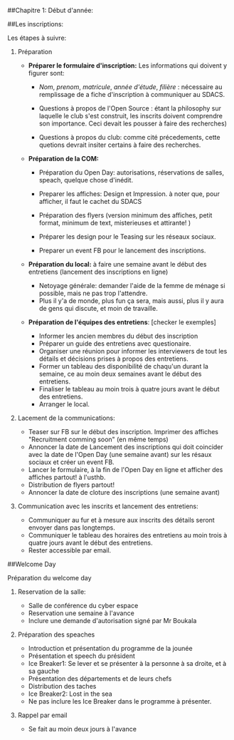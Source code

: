 ##Chapitre 1: Début d'année:

##Les inscriptions:

Les étapes à suivre:

1. Préparation

	- **Préparer le formulaire d'inscription:**
	Les informations qui doivent y figurer sont:
		- *Nom*, *prenom*, *matricule*, *année d'étude*, *filière* : nécessaire au remplissage de a fiche d'inscription à communiquer au SDACS.
	
		- Questions à propos de l'Open Source : étant la philosophy sur laquelle le club s'est construit, les inscrits doivent comprendre son importance. Ceci devait les pousser à faire des recherches)
		
		-  Questions à propos du club: comme cité précedements, cette quetions devrait insiter certains à faire des recherches.
	
	- **Préparation de la COM:**
		- Préparation du Open Day: autorisations, réservations de salles, speach, quelque chose d'inédit.
		- Preparer les affiches: Design et Impression. à noter que, pour afficher, il faut le cachet du SDACS
	
		- Préparation des flyers (version minimum des affiches, petit format, minimum de text, misterieuses et attirante! )

		- Préparer les design pour le Teasing sur les réseaux sociaux.

		- Preparer un event FB pour le lancement des inscriptions.

	- **Préparation du local:** à faire une semaine avant le début des entretiens (lancement des inscriptions en ligne)
		- Netoyage générale: demander l'aide de la femme de ménage si possible, mais ne pas trop l'attendre. 
		- Plus il y'a de monde, plus fun ça sera, mais aussi, plus il y aura de gens qui discute, et moin de travaille.
		
	- **Préparation de l'équipes des entretiens**: [checker le exemples] 
		- Informer les ancien membres du début des inscription
		- Préparer un guide des entretiens avec questionaire.
		- Organiser une réunion pour informer les interviewers de tout les détails et décisions prises à propos des entretiens.
		- Former un tableau des disponibilité de chaqu'un durant la semaine, ce au moin deux  semaines avant le début des entretiens.
		- Finaliser le tableau au moin trois à quatre jours avant le début des entretiens.
		- Arranger le local.

2. Lacement de la communications:
	- Teaser sur FB sur le début des inscription. Imprimer des affiches "Recruitment comming soon" (en même temps)
	- Annoncer la date de Lancement des inscriptions qui doit coincider avec la date de l'Open Day (une semaine avant) sur les résaux sociaux et créer un event FB.
	- Lancer le formulaire, à la fin de l'Open Day en ligne et afficher des affiches partout! à l'usthb.
	- Distribution de flyers partout!
	- Annoncer la date de cloture des inscriptions (une semaine avant)

3. Communication avec les inscrits et lancement des entretiens:
	- Communiquer au fur et à mesure aux inscrits des détails seront envoyer dans pas longtemps.
	- Communiquer le tableau des horaires des entretiens  au moin trois à quatre jours avant le début des entretiens.
	- Rester accessible par email.


	





##Welcome Day

Préparation du welcome day

1. Reservation de la salle:
	- Salle de conférence du cyber espace
	- Reservation une semaine à l'avance
	- Inclure une demande d'autorisation signé par Mr Boukala

2. Préparation des speaches
	- Introduction et présentation du programme de la jounée
	- Présentation et speech du président
	- Ice Breaker1: Se lever et se présenter à la personne à sa droite, et à sa gauche
	- Présentation des départements et de leurs chefs
	- Distribution des taches
	- Ice Breaker2: Lost in the sea
	- Ne pas inclure les Ice Breaker dans le programme à présenter.
	
3. Rappel par email
 	- Se fait au moin deux jours à l'avance

